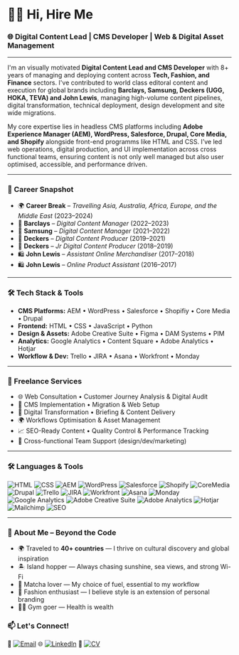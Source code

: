 # 👋🏾 Hi, Hire Me

### 🌐 Digital Content Lead | CMS Developer | Web & Digital Asset Management 

---

I'm an visually motivated **Digital Content Lead and CMS Developer** with 8+ years of managing and deploying content across **Tech, Fashion, and Finance** sectors. I've contributed to world class editoral content and execution for global brands including **Barclays, Samsung, Deckers (UGG, HOKA, TEVA) and John Lewis**, managing high-volume content pipelines, digital transformation, technical deployment, design development and site wide migrations.

My core expertise lies in headless CMS platforms including **Adobe Experience Manager (AEM), WordPress, Salesforce, Drupal, Core Media, and Shopify** alongside front-end programms like HTML and CSS. I’ve led web operations, digital production, and UI implementation across cross functional teams, ensuring content is not only well managed but also user optimised, accessible, and performance driven.

---

### 💼 Career Snapshot
- 🌍 **Career Break** – *Travelling Asia, Australia, Africa, Europe, and the Middle East* (2023–2024) 
- 🏦 **Barclays** – *Digital Content Manager* (2022–2023)  
- 📱 **Samsung** – *Digital Content Manager* (2021–2022)  
- 👟 **Deckers** – *Digital Content Producer* (2019–2021)  
- 👟 **Deckers** – *Jr Digital Content Producer* (2018–2019)  
- 🛍️ **John Lewis** – *Assistant Online Merchandiser* (2017–2018)  
- 🛍️ **John Lewis** – *Online Product Assistant* (2016–2017)

---

### 🛠️ Tech Stack & Tools
- **CMS Platforms:** AEM • WordPress • Salesforce • Shopifiy • Core Media • Drupal <br>
- **Frontend:** HTML • CSS • JavaScript • Python <br>
- **Design & Assets:** Adobe Creative Suite • Figma • DAM Systems • PIM <br>
- **Analytics:** Google Analytics • Content Square • Adobe Analytics • Hotjar <br>
- **Workflow & Dev:** Trello • JIRA • Asana • Workfront • Monday <br>

---

### 🧩 Freelance Services
- 🌐 Web Consultation • Customer Journey Analysis & Digital Audit 
- 🔧 CMS Implementation • Migration & Web Setup  
- 🧠 Digital Transformation • Briefing & Content Delivery 
- 🌍 Workflows Optimisation & Asset Management  
- 📈 SEO-Ready Content • Quality Control & Performance Tracking  
- 🎯 Cross-functional Team Support (design/dev/marketing)

---

### 🛠️ Languages & Tools
![HTML](https://img.shields.io/badge/-HTML5-E34F26?style=flat&logo=html5&logoColor=white)
![CSS](https://img.shields.io/badge/-CSS3-1572B6?style=flat&logo=css3&logoColor=white)
![AEM](https://img.shields.io/badge/-AEM-333?style=flat&logo=adobe&logoColor=white)
![WordPress](https://img.shields.io/badge/-WordPress-21759B?style=flat&logo=wordpress&logoColor=white)
![Salesforce](https://img.shields.io/badge/-Salesforce-00A1E0?style=flat&logo=salesforce&logoColor=white)
![Shopify](https://img.shields.io/badge/-Shopify-7AB55C?style=flat&logo=shopify&logoColor=white)
![CoreMedia](https://img.shields.io/badge/-CoreMedia-0F1941?style=flat&logo=data:image/svg+xml;base64,PHN2ZyB3aWR0aD0iMzAiIGhlaWdodD0iMzAiIHZpZXdCb3g9IjAgMCAzMCAzMCIgZmlsbD0ibm9uZSIgeG1sbnM9Imh0dHA6Ly93d3cudzMub3JnL3N2ZyI+PGNpcmNsZSBjeD0iMTUiIGN5PSIxNSIgcj0iMTUiIGZpbGw9IiMwRjE5NDEiIC8+PC9zdmc+)
![Drupal](https://img.shields.io/badge/-Drupal-0678BE?style=flat&logo=drupal&logoColor=white)
![Trello](https://img.shields.io/badge/-Trello-0052CC?style=flat&logo=trello&logoColor=white)
![JIRA](https://img.shields.io/badge/-JIRA-0052CC?style=flat&logo=jira&logoColor=white)
![Workfront](https://img.shields.io/badge/-Workfront-F04E23?style=flat&logo=workfront&logoColor=white)
![Asana](https://img.shields.io/badge/-Asana-273347?style=flat&logo=asana&logoColor=F06A6A)
![Monday](https://img.shields.io/badge/-Monday.com-111111?style=flat&logo=monday&logoColor=ffcc00)
![Google Analytics](https://img.shields.io/badge/-Google%20Analytics-E37400?style=flat&logo=googleanalytics&logoColor=white)
![Adobe Creative Suite](https://img.shields.io/badge/-Adobe-DA1F26?style=flat&logo=adobecreativecloud&logoColor=white)
![Adobe Analytics](https://img.shields.io/badge/-Adobe%20Analytics-2C2C2C?style=flat&logo=adobe&logoColor=white)
![Hotjar](https://img.shields.io/badge/-Hotjar-FD3A4A?style=flat&logo=hotjar&logoColor=white)
![Mailchimp](https://img.shields.io/badge/-Mailchimp-FFE01B?style=flat&logo=mailchimp&logoColor=000)
![SEO](https://img.shields.io/badge/-SEO-4CAF50?style=flat&logo=google&logoColor=white)


---

### 🌟 About Me – Beyond the Code

- 🌍 Traveled to **40+ countries** — I thrive on cultural discovery and global inspiration
- 🏝️ Island hopper — Always chasing sunshine, sea views, and strong Wi-Fi 
- 🍵 Matcha lover — My choice of fuel, essential to my workflow
- 👡 Fashion enthusiast — I believe style is an extension of personal branding
- 💪🏾 Gym goer — Health is wealth 

### 📫 Let's Connect!
📧 [![Email](https://img.shields.io/badge/Email-Cosarbusiness@gmail.com-D14836?style=flat&logo=gmail&logoColor=white)](mailto:Cosarbusiness@gmail.com)
🌐 [![LinkedIn](https://img.shields.io/badge/LinkedIn-Cosar%20Farah-0A66C2?style=flat&logo=linkedin&logoColor=white)](https://www.linkedin.com/in/cosar-farah)
📄 [![CV](https://img.shields.io/badge/View%20My%20CV-PDF-orange?style=flat&logo=adobeacrobatreader&logoColor=white)](./Cosar_Farah_CV.pdf)


